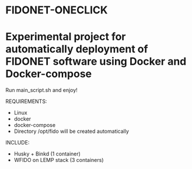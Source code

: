 # FIDONET-ONECLICK
# Experimental project for automatically deployment of FIDONET software using Docker and Docker-compose

Run main_script.sh and enjoy!

REQUIREMENTS:

- Linux
- docker
- docker-compose
- Directory /opt/fido will be created automatically

INCLUDE:
- Husky + Binkd (1 container)
- WFIDO on LEMP stack (3 containers)